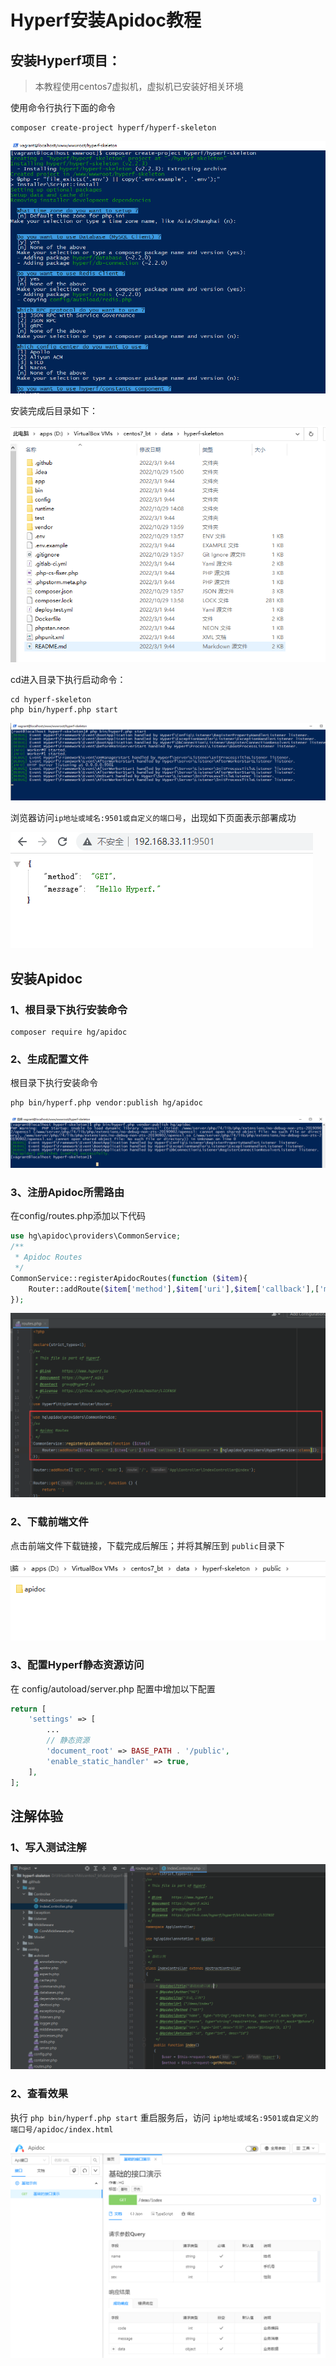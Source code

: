 # Hyperf安装Apidoc教程

## 安装Hyperf项目：

>本教程使用centos7虚拟机，虚拟机已安装好相关环境

使用命令行执行下面的命令

```
composer create-project hyperf/hyperf-skeleton
```
![hyperf-install-1](/images/hyperf-install-1.png)

安装完成后目录如下：

![hyperf-install-4](/images/hyperf-install-4.png)

cd进入目录下执行启动命令：
```
cd hyperf-skeleton
php bin/hyperf.php start
```

![hyperf-install-2](/images/hyperf-install-2.png)


浏览器访问`ip地址或域名:9501或自定义的端口号`，出现如下页面表示部署成功

![hyperf-install-3](/images/hyperf-install-3.png)


## 安装Apidoc

### 1、根目录下执行安装命令

```
composer require hg/apidoc
```
<!-- ![hyperf-install-5](/images/hyperf-install-5.png) -->

### 2、生成配置文件

根目录下执行安装命令

```
php bin/hyperf.php vendor:publish hg/apidoc
```

![hyperf-install-5](/images/hyperf-install-5.png)

### 3、注册Apidoc所需路由

在config/routes.php添加以下代码


```php
use hg\apidoc\providers\CommonService;
/**
 * Apidoc Routes
 */
CommonService::registerApidocRoutes(function ($item){
    Router::addRoute($item['method'],$item['uri'],$item['callback'],['middleware' => [hg\apidoc\providers\HyperfService::class]]);
});
```

![hyperf-install-7](/images/hyperf-install-7.png)


### 2、下载前端文件

点击前端文件下载链接，下载完成后解压；并将其解压到 `public`目录下

![hyperf-install-6](/images/hyperf-install-6.png)


### 3、配置Hyperf静态资源访问

在 config/autoload/server.php 配置中增加以下配置

```php
return [
    'settings' => [
        ...
        // 静态资源
        'document_root' => BASE_PATH . '/public',
        'enable_static_handler' => true,
    ],
];
```

## 注解体验

### 1、写入测试注解

![hyperf-install-8](/images/hyperf-install-8.png)

### 2、查看效果

执行 `php bin/hyperf.php start` 重启服务后，访问 `ip地址或域名:9501或自定义的端口号/apidoc/index.html`


![hyperf-install-9](/images/hyperf-install-9.png)
